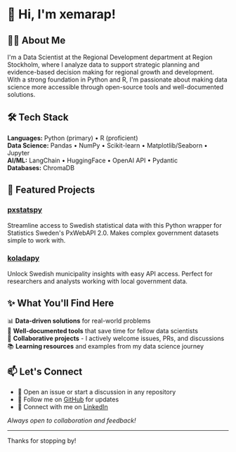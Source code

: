 # 👋 Hi, I'm xemarap!

## 👨‍💻 About Me
I'm a Data Scientist at the Regional Development department at Region Stockholm, where I analyze data to support strategic planning and evidence-based decision making for regional growth and development. With a strong foundation in Python and R, I'm passionate about making data science more accessible through open-source tools and well-documented solutions.

## 🛠️ Tech Stack
**Languages:** Python (primary) • R (proficient)  
**Data Science:** Pandas • NumPy • Scikit-learn • Matplotlib/Seaborn • Jupyter  
**AI/ML:** LangChain • HuggingFace • OpenAI API • Pydantic  
**Databases:** ChromaDB  

## 🚀 Featured Projects

### [pxstatspy](https://github.com/xemarap/pxstatspy)
Streamline access to Swedish statistical data with this Python wrapper for Statistics Sweden's PxWebAPI 2.0. Makes complex government datasets simple to work with.

### [koladapy](https://github.com/xemarap/koladapy)  
Unlock Swedish municipality insights with easy API access. Perfect for researchers and analysts working with local government data.

## ✨ What You'll Find Here
📊 **Data-driven solutions** for real-world problems  
🔧 **Well-documented tools** that save time for fellow data scientists  
🤝 **Collaborative projects** - I actively welcome issues, PRs, and discussions  
📚 **Learning resources** and examples from my data science journey

## 📫 Let's Connect
- 💬 Open an issue or start a discussion in any repository
- 🐙 Follow me on [GitHub](https://github.com/xemarap) for updates
- 💼 Connect with me on [LinkedIn](https://www.linkedin.com/in/emanuelraptis/)

*Always open to collaboration and feedback!*

---
Thanks for stopping by!
